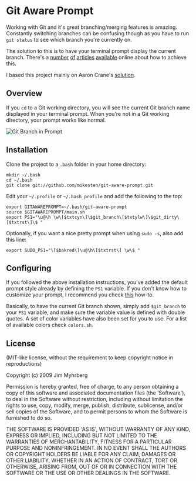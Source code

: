 # Git Aware Prompt

Working with Git and it's great branching/merging features is amazing. Constantly switching branches can be confusing though as you have to run `git status` to see which branch you're currently on.

The solution to this is to have your terminal prompt display the current branch. There's a [number][1] [of][2] [articles][3] [available][4] online about how to achieve this.

I based this project mainly on Aaron Crane's [solution][1].


## Overview

If you `cd` to a Git working directory, you will see the current Git branch name displayed in your terminal prompt. When you're not in a Git working directory, your prompt works like normal.

![Git Branch in Prompt](http://snap.jimeh.me/git-aware-prompt.png)


## Installation

Clone the project to a `.bash` folder in your home directory:
    
    mkdir ~/.bash
    cd ~/.bash
    git clone git://github.com/mikesten/git-aware-prompt.git

Edit your  `~/.profile` or `~/.bash_profile` and add the following to the top:

    export GITAWAREPROMPT=~/.bash/git-aware-prompt
    source $GITAWAREPROMPT/main.sh
    export PS1="\u@\h \w\[$txtcyn\]\$git_branch\[$txtylw\]\$git_dirty\[$txtrst\]\$ "


Optionally, if you want a nice pretty prompt when using `sudo -s`, also add this line:

    export SUDO_PS1="\[$bakred\]\u@\h\[$txtrst\] \w\$ "


## Configuring

If you followed the above installation instructions, you've added the default prompt style already by defining the `PS1` variable. If you don't know how to customize your prompt, I recommend you check [this][5] how-to.

Basically, to have the current Git branch shown, simply add `$git_branch` to your `PS1` variable, and make sure the variable value is defined with double quotes. A set of color variables have also been set for you to use. For a list of available colors check `colors.sh`.


## License

(MIT-like license, without the requirement to keep copyright notice in reproductions)

Copyright (c) 2009 Jim Myhrberg

Permission is hereby granted, free of charge, to any person obtaining
a copy of this software and associated documentation files (the
'Software'), to deal in the Software without restriction, including
without limitation the rights to use, copy, modify, merge, publish,
distribute, sublicense, and/or sell copies of the Software, and to
permit persons to whom the Software is furnished to do so.

THE SOFTWARE IS PROVIDED 'AS IS', WITHOUT WARRANTY OF ANY KIND,
EXPRESS OR IMPLIED, INCLUDING BUT NOT LIMITED TO THE WARRANTIES OF
MERCHANTABILITY, FITNESS FOR A PARTICULAR PURPOSE AND NONINFRINGEMENT.
IN NO EVENT SHALL THE AUTHORS OR COPYRIGHT HOLDERS BE LIABLE FOR ANY
CLAIM, DAMAGES OR OTHER LIABILITY, WHETHER IN AN ACTION OF CONTRACT,
TORT OR OTHERWISE, ARISING FROM, OUT OF OR IN CONNECTION WITH THE
SOFTWARE OR THE USE OR OTHER DEALINGS IN THE SOFTWARE.



[1]: http://aaroncrane.co.uk/2009/03/git_branch_prompt/
[2]: http://railstips.org/2009/2/2/bedazzle-your-bash-prompt-with-git-info
[3]: http://techblog.floorplanner.com/2008/12/14/working-with-git-branches/
[4]: http://www.intridea.com/2009/2/2/git-status-in-your-prompt
[5]: http://www.cyberciti.biz/tips/howto-linux-unix-bash-shell-setup-prompt.html
